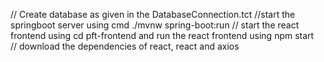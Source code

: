 // Create database as given in the DatabaseConnection.tct
//start the springboot server using cmd ./mvnw spring-boot:run
// start the react frontend using cd pft-frontend and run the react frontend using npm start  
// download the dependencies of react, react and axios
